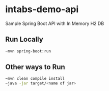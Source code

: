 # intabs-demo-api
Sample Spring Boot API with In Memory H2 DB

## Run Locally
```sh
~mvn spring-boot:run
```

## Other ways to Run
```sh
~mvn clean compile install
~java -jar target/<name of jar> 
```
